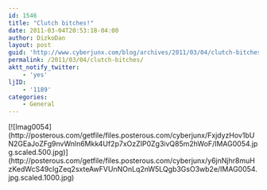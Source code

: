 ```yaml
---
id: 1546
title: "Clutch bitches!"
date: 2011-03-04T20:53:18-04:00
author: DizkoDan
layout: post
guid: 'http://www.cyberjunx.com/blog/archives/2011/03/04/clutch-bitches/'
permalink: /2011/03/04/clutch-bitches/
aktt_notify_twitter:
    - 'yes'
ljID:
    - '1189'
categories:
    - General
---
```


<div class="posterous_autopost"><div class="p_embed p_image_embed"> [![Imag0054](http://posterous.com/getfile/files.posterous.com/cyberjunx/FxjdyzHov1bUN2GEaJoZFg9nvWnln6Mkk4Uf2p7xOzZIP0Zg3ivQ85m2hWoF/IMAG0054.jpg.scaled.500.jpg)](http://posterous.com/getfile/files.posterous.com/cyberjunx/y6jnNjhr8muHzKedWcS49clgZeq2sxteAwFVUnNOnLq2nW5LQgb3GsO3wb2e/IMAG0054.jpg.scaled.1000.jpg) </div></div>